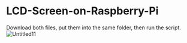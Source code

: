 # LCD-Screen-on-Raspberry-Pi
Download both files, put them into the same folder, then run the script.
![Untitled11](https://user-images.githubusercontent.com/87240174/223600446-5e47c1a8-2354-4943-9f37-d24e3b1e9cdc.jpg)

